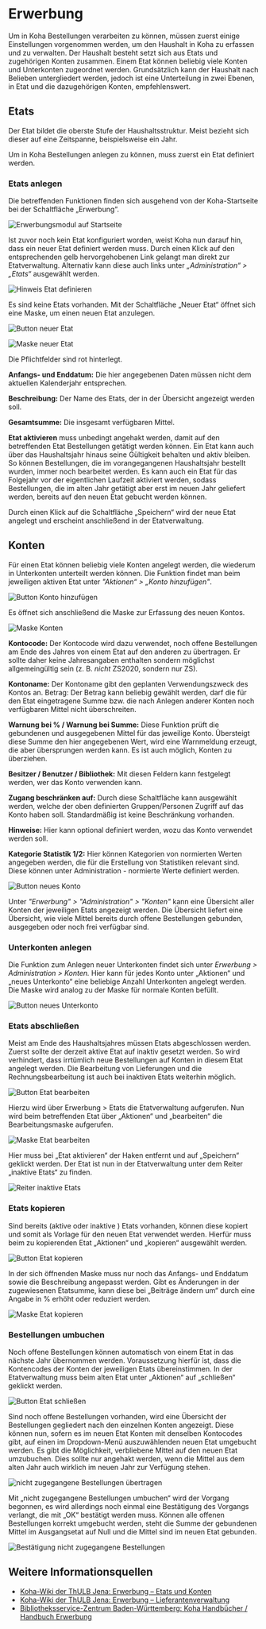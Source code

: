 
# Erwerbung
Um in Koha Bestellungen verarbeiten zu können, müssen zuerst einige Einstellungen vorgenommen werden, um den Haushalt in Koha zu erfassen und zu verwalten.
Der Haushalt besteht setzt sich aus Etats und zugehörigen Konten zusammen. Einem Etat können beliebig viele Konten und Unterkonten zugeordnet werden. Grundsätzlich kann der Haushalt nach Belieben untergliedert werden, jedoch ist eine Unterteilung in zwei Ebenen, in Etat und die dazugehörigen Konten, empfehlenswert.


## Etats
Der Etat bildet die oberste Stufe der Haushaltsstruktur. Meist bezieht sich dieser auf eine Zeitspanne, beispielsweise ein Jahr.

Um in Koha Bestellungen anlegen zu können, muss zuerst ein Etat definiert werden.
### Etats anlegen
Die betreffenden Funktionen finden sich ausgehend von der Koha-Startseite bei der Schaltfläche „Erwerbung“.

![Erwerbungsmodul auf Startseite](../Images/EW_home.PNG)
 
Ist zuvor noch kein Etat konfiguriert worden, weist Koha nun darauf hin, dass ein neuer Etat definiert werden muss. Durch einen Klick auf den entsprechenden gelb hervorgehobenen Link gelangt man direkt zur Etatverwaltung. Alternativ kann diese auch links unter *„Administration“ > „Etats“* ausgewählt werden.
 
![Hinweis Etat definieren](../Images/EW_etat1.PNG)
 
Es sind keine Etats vorhanden. Mit der Schaltfläche „Neuer Etat“ öffnet sich eine Maske, um einen neuen Etat anzulegen.
 
 ![Button neuer Etat](../Images/EW_etat2.PNG)
 
 ![Maske neuer Etat](../Images/EW_etat3.PNG)
 
Die Pflichtfelder sind rot hinterlegt.

**Anfangs- und Enddatum:** Die hier angegebenen Daten müssen nicht dem aktuellen Kalenderjahr entsprechen.

**Beschreibung:** Der Name des Etats, der in der Übersicht angezeigt werden soll.

**Gesamtsumme:** Die insgesamt verfügbaren Mittel.

**Etat aktivieren** muss unbedingt angehakt werden, damit auf den betreffenden Etat Bestellungen getätigt werden können. 
Ein Etat kann auch über das Haushaltsjahr hinaus seine Gültigkeit behalten und aktiv bleiben. So können Bestellungen, die im vorangegangenen Haushaltsjahr bestellt wurden, immer noch bearbeitet werden. Es kann auch ein Etat für das Folgejahr vor der eigentlichen Laufzeit aktiviert werden, sodass Bestellungen, die im alten Jahr getätigt aber erst im neuen Jahr geliefert werden, bereits auf den neuen Etat gebucht werden können.

Durch einen Klick auf die Schaltfläche „Speichern“ wird der neue Etat angelegt und erscheint anschließend in der Etatverwaltung.
 
## Konten
Für einen Etat können beliebig viele Konten angelegt werden, die wiederum in Unterkonten unterteilt werden können. Die Funktion findet man beim jeweiligen aktiven Etat unter *"Aktionen“ > „Konto hinzufügen"*.
 
 ![Button Konto hinzufügen](../Images/EW_etat4.PNG)
 
 Es öffnet sich anschließend die Maske zur Erfassung des neuen Kontos.
 
 ![Maske Konten](../Images/EW_konten1.PNG)
 
**Kontocode:** Der Kontocode wird dazu verwendet, noch offene Bestellungen am Ende des Jahres von einem Etat auf den anderen zu übertragen. Er sollte daher keine Jahresangaben enthalten sondern möglichst allgemeingültig sein (z. B. *nicht* ZS2020, sondern nur ZS).

**Kontoname:** Der Kontoname gibt den geplanten Verwendungszweck des Kontos an.
Betrag: Der Betrag kann beliebig gewählt werden, darf die für den Etat eingetragene Summe bzw. die nach Anlegen anderer Konten noch verfügbaren Mittel nicht überschreiten.

**Warnung bei % / Warnung bei Summe:** Diese Funktion prüft die gebundenen und ausgegebenen Mittel für das jeweilige Konto. Übersteigt diese Summe den hier angegebenen Wert, wird eine Warnmeldung erzeugt, die aber übersprungen werden kann. Es ist auch möglich, Konten zu überziehen.

**Besitzer / Benutzer / Bibliothek:** Mit diesen Feldern kann festgelegt werden, wer das Konto verwenden kann.  

**Zugang beschränken auf:** Durch diese Schaltfläche kann ausgewählt werden, welche der oben definierten Gruppen/Personen Zugriff auf das Konto haben soll. Standardmäßig ist keine Beschränkung vorhanden.

**Hinweise:** Hier kann optional definiert werden, wozu das Konto verwendet werden soll.

**Kategorie Statistik 1/2:** Hier können Kategorien von normierten Werten angegeben werden, die für die Erstellung von Statistiken relevant sind. Diese können unter Administration - normierte Werte definiert werden.

![Button neues Konto](../Images/EW_konten2.PNG)
 
Unter *"Erwerbung" > "Administration" > "Konten"* kann eine Übersicht aller Konten der jeweiligen Etats angezeigt werden. Die Übersicht liefert eine Übersicht, wie viele Mittel bereits durch offene Bestellungen gebunden, ausgegeben oder noch frei verfügbar sind.
### Unterkonten anlegen
Die Funktion zum Anlegen neuer Unterkonten findet sich unter *Erwerbung > Administration > Konten.* Hier kann für jedes Konto unter „Aktionen“ und „neues Unterkonto“ eine beliebige Anzahl Unterkonten angelegt werden. Die Maske wird analog zu der Maske für normale Konten befüllt.

![Button neues Unterkonto](../Images/EW_konten3.PNG)
 
### Etats abschließen
Meist am Ende des Haushaltsjahres müssen Etats abgeschlossen werden. Zuerst sollte der derzeit aktive Etat auf inaktiv gesetzt werden. So wird verhindert, dass irrtümlich neue Bestellungen auf Konten in diesem Etat angelegt werden. Die Bearbeitung von Lieferungen und die Rechnungsbearbeitung ist auch bei inaktiven Etats weiterhin möglich.

![Button Etat bearbeiten](../Images/EW_etatzu1.PNG)
 
Hierzu wird über Erwerbung > Etats die Etatverwaltung aufgerufen. Nun wird beim betreffenden Etat über „Aktionen“ und „bearbeiten“ die Bearbeitungsmaske aufgerufen.

![Maske Etat bearbeiten](../Images/EW_etatzu2.PNG)
 
Hier muss bei „Etat aktivieren“ der Haken entfernt und auf „Speichern“ geklickt werden. Der Etat ist nun in der Etatverwaltung unter dem Reiter „inaktive Etats“ zu finden.

![Reiter inaktive Etats](../Images/EW_etatzu3.PNG)
 
### Etats kopieren
Sind bereits (aktive oder inaktive ) Etats vorhanden, können diese kopiert und somit als Vorlage für den neuen Etat verwendet werden. Hierfür muss beim zu kopierenden Etat „Aktionen“ und „kopieren“ ausgewählt werden.
 
 ![Button Etat kopieren](../Images/EW_etatkop1.PNG)
 
In der sich öffnenden Maske muss nur noch das Anfangs- und Enddatum sowie die Beschreibung angepasst werden.
Gibt es Änderungen in der zugewiesenen Etatsumme, kann diese bei „Beiträge ändern um“ durch eine Angabe in % erhöht oder reduziert werden.

![Maske Etat kopieren](../Images/EW_etatkop2.PNG)
 
### Bestellungen umbuchen
Noch offene Bestellungen können automatisch von einem Etat in das nächste Jahr übernommen werden. Voraussetzung hierfür ist, dass die Kontencodes der Konten der jeweiligen Etats übereinstimmen.
In der Etatverwaltung muss beim alten Etat unter „Aktionen“ auf „schließen“ geklickt werden.

![Button Etat schließen](../Images/EW_etatbs1.PNG)
 
Sind noch offene Bestellungen vorhanden, wird eine Übersicht der Bestellungen gegliedert nach den einzelnen Konten angezeigt. Diese können nun, sofern es im neuen Etat Konten mit denselben Kontocodes gibt, auf einen im Dropdown-Menü auszuwählenden neuen Etat umgebucht werden.
Es gibt die Möglichkeit, verbliebene Mittel auf den neuen Etat umzubuchen. Dies sollte nur angehakt werden, wenn die Mittel aus dem alten Jahr auch wirklich im neuen Jahr zur Verfügung stehen.

![nicht zugegangene Bestellungen übertragen](../Images/EW_etatbs2.PNG)
 
Mit „nicht zugegangene Bestellungen umbuchen“ wird der Vorgang begonnen, es wird allerdings noch einmal eine Bestätigung des Vorgangs verlangt, die mit „OK“ bestätigt werden muss. Können alle offenen Bestellungen korrekt umgebucht werden, steht die Summe der gebundenen Mittel im Ausgangsetat auf Null und die Mittel sind im neuen Etat gebunden.
 
![Bestätigung nicht zugegangene Bestellungen](../Images/EW_etatbs3.PNG)

## Weitere Informationsquellen
* <a href="https://koha-wiki.thulb.uni-jena.de/erwerbung/etats-konten/">Koha-Wiki der ThULB Jena: Erwerbung – Etats und Konten</a>
* <a href="https://koha-wiki.thulb.uni-jena.de/erwerbung/lieferantenverwaltung/">Koha-Wiki der ThULB Jena: Erwerbung – Lieferantenverwaltung</a>
* <a href="https://wiki.bsz-bw.de/pages/viewpage.action?pageId=17565617&preview=/17565617/3454470/16-11_Katalogisierung_Handbuch_ohne_Verbund_V1.pdf">Bibliotheksservice-Zentrum Baden-Württemberg: Koha Handbücher / Handbuch Erwerbung</a>
